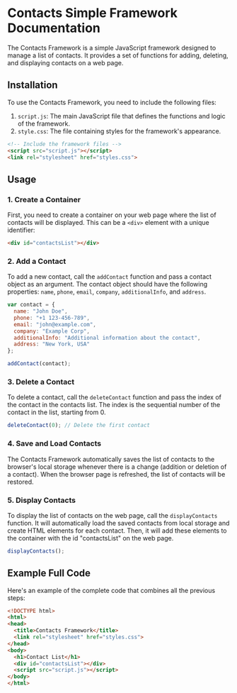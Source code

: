 ﻿# Contacts Simple Framework Documentation

The Contacts Framework is a simple JavaScript framework designed to manage a list of contacts. It provides a set of functions for adding, deleting, and displaying contacts on a web page.

## Installation

To use the Contacts Framework, you need to include the following files:

1. `script.js`: The main JavaScript file that defines the functions and logic of the framework.
2. `style.css`: The file containing styles for the framework's appearance.

```html
<!-- Include the framework files -->
<script src="script.js"></script>
<link rel="stylesheet" href="styles.css">
```

## Usage

### 1. Create a Container

First, you need to create a container on your web page where the list of contacts will be displayed. This can be a `<div>` element with a unique identifier:

```html
<div id="contactsList"></div>
```

### 2. Add a Contact

To add a new contact, call the `addContact` function and pass a contact object as an argument. The contact object should have the following properties: `name`, `phone`, `email`, `company`, `additionalInfo`, and `address`.

```javascript
var contact = {
  name: "John Doe",
  phone: "+1 123-456-789",
  email: "john@example.com",
  company: "Example Corp",
  additionalInfo: "Additional information about the contact",
  address: "New York, USA"
};

addContact(contact);
```

### 3. Delete a Contact

To delete a contact, call the `deleteContact` function and pass the index of the contact in the contacts list. The index is the sequential number of the contact in the list, starting from 0.

```javascript
deleteContact(0); // Delete the first contact
```

### 4. Save and Load Contacts

The Contacts Framework automatically saves the list of contacts to the browser's local storage whenever there is a change (addition or deletion of a contact). When the browser page is refreshed, the list of contacts will be restored.

### 5. Display Contacts

To display the list of contacts on the web page, call the `displayContacts` function. It will automatically load the saved contacts from local storage and create HTML elements for each contact. Then, it will add these elements to the container with the id "contactsList" on the web page.

```javascript
displayContacts();
```

## Example Full Code

Here's an example of the complete code that combines all the previous steps:

```html
<!DOCTYPE html>
<html>
<head>
  <title>Contacts Framework</title>
  <link rel="stylesheet" href="styles.css">
</head>
<body>
  <h1>Contact List</h1>
  <div id="contactsList"></div>
  <script src="script.js"></script>
</body>
</html>
```
